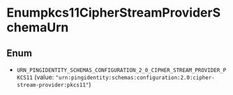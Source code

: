 

# Enumpkcs11CipherStreamProviderSchemaUrn

## Enum


* `URN_PINGIDENTITY_SCHEMAS_CONFIGURATION_2_0_CIPHER_STREAM_PROVIDER_PKCS11` (value: `"urn:pingidentity:schemas:configuration:2.0:cipher-stream-provider:pkcs11"`)



